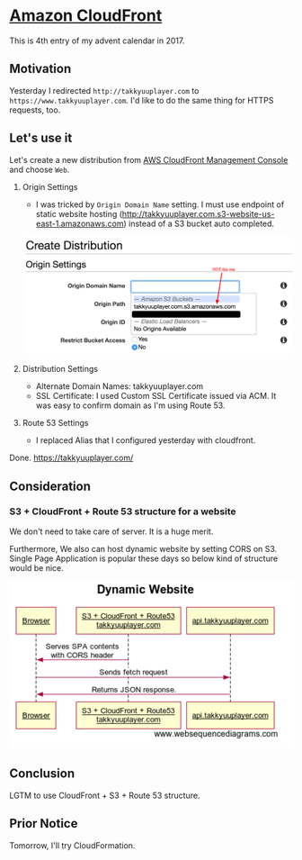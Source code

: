 # [Amazon CloudFront](https://aws.amazon.com/cloudfront/?nc1=h_ls)

This is 4th entry of my advent calendar in 2017.

## Motivation

Yesterday I redirected `http://takkyuuplayer.com` to `https://www.takkyuuplayer.com`.
I'd like to do the same thing for HTTPS requests, too.

## Let's use it

Let's create a new distribution from [AWS CloudFront Management Console](https://console.aws.amazon.com/cloudfront/home?region=us-east-1) and choose `Web`.

1. Origin Settings

    * I was tricked by `Origin Domain Name` setting. I must use endpoint of static website hosting (http://takkyuuplayer.com.s3-website-us-east-1.amazonaws.com) instead of a S3 bucket auto completed.

    ![Origin Settings](img/04-origin_settings.png)

1. Distribution Settings
    * Alternate Domain Names: takkyuuplayer.com
    * SSL Certificate: I used Custom SSL Certificate issued via ACM. It was easy to confirm domain as I'm using Route 53.
1. Route 53 Settings
    * I replaced Alias that I configured yesterday with cloudfront.

Done. https://takkyuuplayer.com/

## Consideration

### S3 + CloudFront + Route 53 structure for a website

We don't need to take care of server. It is a huge merit.

Furthermore, We also can host dynamic website by setting CORS on S3. Single Page Application is popular these days so below kind of structure would be nice.

![Dynamic](img/04-dynamic_website.png)

## Conclusion

LGTM to use CloudFront + S3 + Route 53 structure.

## Prior Notice

Tomorrow, I'll try CloudFormation.
